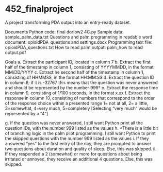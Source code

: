 # 452_finalproject
A project transforming PDA output into an entry-ready dataset.


Documents
Python code: final dorlow2 4C.py
Sample data: sample_palm_data.txt
Questions and palm programming in readable word document: opioidPDA_questions and settings.docx
Programming text file: opioidPDA_questions.txt
How to read palm output: palm_how to read output.pdf


Goals
a.	Extract the participant ID, located in column 7
b.	Extract the first half of the timestamp in column 1, consisting of YYYYMMDD, in the format MM/DD/YYYY
c.	Extract he second half of the timestamp in column 1, consisting of HHMMSS, in the format HH:MM:SS
d.	Extract the question ID in column 8; if it is -32767 this means that the question was never answered and should be represented by the number 999*
e.	Extract the response time in column 9, consisting of 1/100 seconds, in the format x.xx
f.	Extract the response in column 10, consisting of numbers that correspond to the order of the response choice within a presented range
    1= not at all, 2= a little, 3=somewhat, 4=very much, 5=completely [Selecting “very much” would be represented by a “4”]

g. If the question was never answered, I still want Python print all the question IDs, with the number 999 listed as the values
h.	*There is a little bit of branching logic in the palm pilot programming. I still want Python to print the skipped questions with the number 999 listed as the values
    i.	If they answered “yes” to the first entry of the day, they are prompted to answer two questions about duration and quality of sleep. Else, this was skipped.
    ii.	If they responded a 2 (somewhat) or more for questions about being irritated or annoyed, they receive an additional 4 questions. Else, this was skipped.
